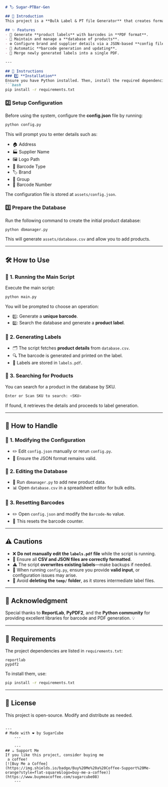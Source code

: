 ```markdown
# 🏷️ Sugar-PTBar-Gen 

## 🚀 Introduction
This project is a **Bulk Label & PT file Generator** that creates formatted product labels based on a **CSV database**. It automatically generates barcodes, calculates rates with discounts and GST, and stores the data for future reference. The tool integrates multiple components for smooth functionality.

## ✨ Features
- 📄 Generate **product labels** with barcodes in **PDF format**.
- 📂 Maintain and manage a **database of products**.
- ⚙️ Configure brand and supplier details via a JSON-based **config file**.
- 🔄 Automatic **barcode generation and updating**.
- 📑 Merge newly generated labels into a single PDF.

---

## 📌 Instructions
### 1️⃣ **Installation**
Ensure you have Python installed. Then, install the required dependencies:
```bash
pip install -r requirements.txt
```

### 2️⃣ **Setup Configuration**
Before using the system, configure the **config.json** file by running:
```bash
python config.py
```
This will prompt you to enter details such as:
- 🏠 Address
- 🏭 Supplier Name
- 🖼️ Logo Path
- 🔢 Barcode Type
- 🏷️ Brand
- 🏢 Group
- 🔖 Barcode Number

The configuration file is stored at `assets/config.json`.

### 3️⃣ **Prepare the Database**
Run the following command to create the initial product database:
```bash
python dbmanager.py
```
This will generate `assets/database.csv` and allow you to add products.

---

## 🛠️ How to Use
### 🔹 **1. Running the Main Script**
Execute the main script:
```bash
python main.py
```
You will be prompted to choose an operation:
- `1️⃣`: Generate a **unique barcode**.
- `2️⃣`: Search the database and generate a **product label**.

### 🔹 **2. Generating Labels**
- 🗂️ The script fetches **product details** from `database.csv`.
- 🔍 The barcode is generated and printed on the label.
- 📑 Labels are stored in `labels.pdf`.

### 🔹 **3. Searching for Products**
You can search for a product in the database by SKU.
```bash
Enter or Scan SKU to search: <SKU>
```
If found, it retrieves the details and proceeds to label generation.

---

## 🔧 How to Handle
### 🔹 **1. Modifying the Configuration**
- ✏️ Edit `config.json` manually or rerun `config.py`.
- 🛑 Ensure the JSON format remains valid.

### 🔹 **2. Editing the Database**
- 📌 Run `dbmanager.py` to add new product data.
- 📊 Open `database.csv` in a spreadsheet editor for bulk edits.

### 🔹 **3. Resetting Barcodes**
- ✏️ Open `config.json` and modify the `Barcode-No` value.
- 🔄 This resets the barcode counter.

---

## ⚠️ Cautions
- ❌ **Do not manually edit the `labels.pdf` file** while the script is running.
- 📂 Ensure all **CSV and JSON files are correctly formatted**.
- ⚠️ The script **overwrites existing labels**—make backups if needed.
- 🛑 When running `config.py`, ensure you provide **valid input**, or configuration issues may arise.
- 🚫 Avoid **deleting the `temp/` folder**, as it stores intermediate label files.

---

## 🙌 Acknowledgment
Special thanks to **ReportLab**, **PyPDF2**, and the **Python community** for providing excellent libraries for barcode and PDF generation. 💡

---

## 📜 Requirements
The project dependencies are listed in `requirements.txt`:
```
reportlab
pypdf2
```
To install them, use:
```bash
pip install -r requirements.txt
```

---

## 📜 License
This project is open-source. Modify and distribute as needed.
```

---                                         
# Made with ❤️ by SugarCube
	---

	---
## ☕ Support Me
If you like this project, consider buying me
 a coffee!
[![Buy Me a Coffee](https://img.shields.io/badge/Buy%20Me%20a%20Coffee-Support%20Me-orange?style=flat-square&logo=buy-me-a-coffee)](https://www.buymeacoffee.com/sugarcube08)   
	---
